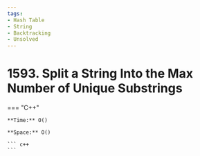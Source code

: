```yaml
---
tags:
- Hash Table
- String
- Backtracking
- Unsolved
---
```



# 1593. Split a String Into the Max Number of Unique Substrings

=== "C++"

    **Time:** O()

    **Space:** O()

    ``` c++
    ```